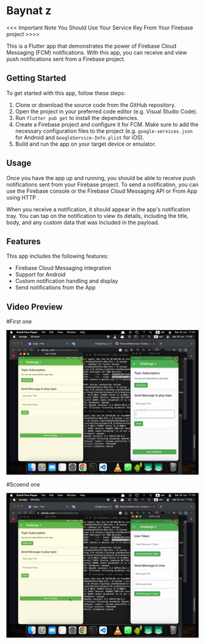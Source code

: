 

# Baynat z
<<<  Important Note  You Should Use Your Service Key From Your Firebase project  >>>>


This is a Flutter app that demonstrates the power of Firebase Cloud Messaging (FCM) notifications. With this app, you can receive and view push notifications sent from a Firebase project.

## Getting Started

To get started with this app, follow these steps:

1. Clone or download the source code from the GitHub repository.
2. Open the project in your preferred code editor (e.g. Visual Studio Code).
3. Run `flutter pub get` to install the dependencies.
4. Create a Firebase project and configure it for FCM. Make sure to add the necessary configuration files to the project (e.g. `google-services.json` for Android and `GoogleService-Info.plist` for iOS).
5. Build and run the app on your target device or emulator.

## Usage

Once you have the app up and running, you should be able to receive push notifications sent from your Firebase project. To send a notification, you can use the Firebase console or the Firebase Cloud Messaging API or From App using HTTP .

When you receive a notification, it should appear in the app's notification tray. You can tap on the notification to view its details, including the title, body, and any custom data that was included in the payload.

## Features

This app includes the following features:

- Firebase Cloud Messaging integration
- Support for  Android  
- Custom notification handling and display
- Send notifications  from  the App


## Video Preview

#First one 

[![Watch the video](https://github.com/Fathi123-max/baynat_z/blob/main/Screenshot%202023-06-24%20at%2011.22.52.png)](https://youtu.be/-nmFFbrT3Is)


#Scoend  one



[![Watch the video](https://github.com/Fathi123-max/baynat_z/blob/main/Screenshot%202023-06-24%20at%2011.23.30.png)](https://youtu.be/IXQJMVYhc9I)



